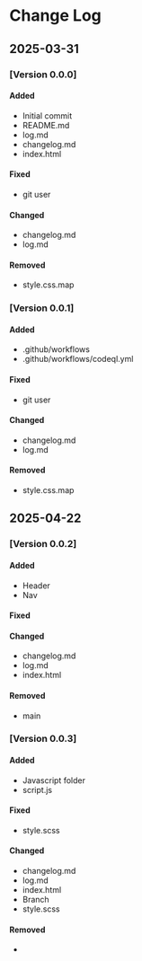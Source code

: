 # Change Log
## 2025-03-31
### [Version 0.0.0]
#### Added
- Initial commit
- README.md
- log.md
- changelog.md
- index.html
#### Fixed
- git user
#### Changed
- changelog.md
- log.md
#### Removed
- style.css.map
### [Version 0.0.1]
#### Added
- .github/workflows
- .github/workflows/codeql.yml
#### Fixed
- git user
#### Changed
- changelog.md
- log.md
#### Removed
- style.css.map

## 2025-04-22
### [Version 0.0.2]
#### Added
- Header
- Nav
#### Fixed
#### Changed
- changelog.md
- log.md
- index.html
#### Removed
- main
### [Version 0.0.3]
#### Added
- Javascript folder
- script.js
#### Fixed
- style.scss
#### Changed
- changelog.md
- log.md
- index.html
- Branch
- style.scss
#### Removed
-  
